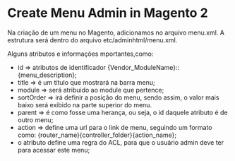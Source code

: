 # Create Menu Admin in Magento 2

Na criação de um menu no Magento, adicionamos no 
arquivo menu.xml. A estrutura será dentro do arquivo
etc/adminhtml/menu.xml.

Alguns atributos e informações mportantes,como:

* id => atributos de identificador
{Vendor_ModuleName}::{menu_description};
* title => é um título que mostrará na barra menu;
* module => será atribuido ao module que pertence;
* sortOrder => irá definir a posição do menu, sendo assim,
o valor mais baixo será exibido na parte superior do menu.
* parent => é como fosse uma herança, ou seja, o id daquele
atributo é de outro menu;
* action => define uma url para o link de menu, seguindo
um formato como: {router_name}{controller_folder}{action_name};
* o atributo define uma regra do ACL, para que o usuário admin deve ter
para acessar este menu;
